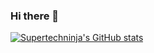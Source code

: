 ### Hi there 👋

[![Supertechninja's GitHub stats](https://github-readme-stats.vercel.app/api?username=supertechninja)](https://github.com/supertechninja/github-readme-stats&show_icons=true&theme=dark)

<!--
**supertechninja/supertechninja** is a ✨ _special_ ✨ repository because its `README.md` (this file) appears on your GitHub profile.

Here are some ideas to get you started:

- 🔭 I’m currently working on ...
- 🌱 I’m currently learning ...
- 👯 I’m looking to collaborate on ...
- 🤔 I’m looking for help with ...
- 💬 Ask me about ...
- 📫 How to reach me: ...
- 😄 Pronouns: ...
- ⚡ Fun fact: ...
-->
